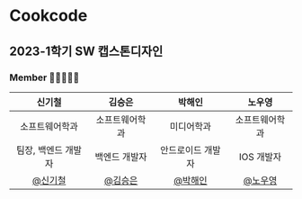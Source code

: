 # Cookcode 

## 2023-1학기 SW 캡스톤디자인

### Member 👨🏼‍🤝‍👨🏼

|                          신기철                           |                          김승은                           |                          박해인                          |                          노우영                          |
| :-------------------------------------------------------: | :-------------------------------------------------------: | :-------------------------------------------------------: | :-------------------------------------------------------: |
|                      소프트웨어학과                       |                      소프트웨어학과                       |                        미디어학과                         |                      소프트웨어학과                       |
|                    팀장, 백엔드 개발자                    |                          백엔드 개발자                           |                        안드로이드 개발자                          |                            IOS 개발자                             |                        백엔드                           |
|    [@신기철](https://github.com/skck0226)     |        [@김승은](https://github.com/julie0005)         |           [@박해인](https://github.com/haeiny-cloud)            |         [@노우영](https://github.com/99Page)          |
